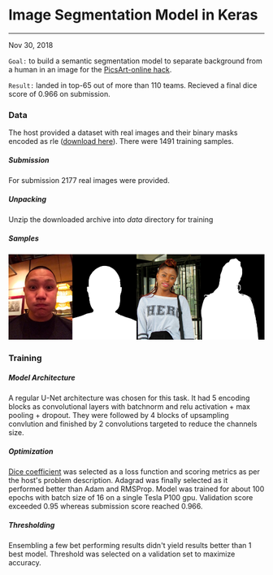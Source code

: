# Image Segmentation Model in Keras
---
Nov 30, 2018

``Goal:`` to build a semantic segmentation model to separate background from a human in an image for the [PicsArt-online hack](https://picsart.ai/en/picsartaidays).

``Result:`` landed in top-65 out of more than 110 teams. Recieved a final dice score of 0.966 on submission.

### Data

The host provided a dataset with real images and their binary masks encoded as rle ([download here](https://s3.eu-central-1.amazonaws.com/datasouls/public/picsart_hack_online_data.zip)).
There were 1491 training samples.

##### Submission
For submission 2177 real images were provided. 

##### Unpacking
Unzip the downloaded archive into _data_ directory for training

##### Samples
![alt text](./example_images.png)

### Training

##### Model Architecture
A regular U-Net architecture was chosen for this task. It had 5 encoding blocks as convolutional layers with batchnorm and relu activation + max pooling + dropout. They were followed by 4 blocks of upsampling convlution and finished by 2 convolutions targeted to reduce the channels size.

##### Optimization
[Dice coefficient](https://en.wikipedia.org/wiki/S%C3%B8rensen%E2%80%93Dice_coefficient) was selected as a loss function and scoring metrics as per the host's problem description.
Adagrad was finally selected as it performed better than Adam and RMSProp.
Model was trained for about 100 epochs with batch size of 16 on a single Tesla P100 gpu.
Validation score exceeded 0.95 whereas submission score reached 0.966.

##### Thresholding
Ensembling a few bet performing results didn't yield results better than 1 best model.
Threshold was selected on a validation set to maximize accuracy.
